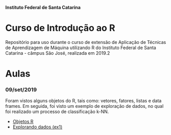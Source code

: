 **Instituto Federal de Santa Catarina**

# Curso de Introdução ao R

Repositório para uso durante o curso de extensão de Aplicação de Técnicas de Aprendizagem de Máquina utilizando R do Instituto Federal de Santa Catarina - câmpus São José, realizada em 2019.2

# Aulas

### 09/set/2019

Foram vistos alguns objetos do R, tais como: vetores, fatores, listas e data frames. Em seguida, foi visto um exemplo de exploração de dados, no qual foi realizado um processo de classificação k-NN.

- [Objetos R](https://github.com/yanmartins/CursoR/tree/master/introducao)
- [Explorando dados (ex1)](https://github.com/yanmartins/CursoR/tree/master/ex1_diagnostico)
